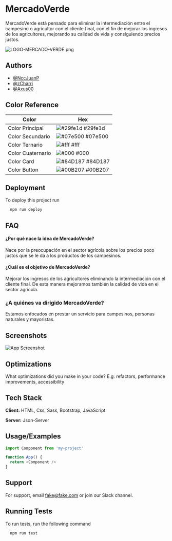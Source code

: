 
# MercadoVerde

MercadoVerde está pensado para eliminar la intermediación entre el campesino o agricultor con el cliente final, con el fin de mejorar los ingresos de los agricultores, mejorando su calidad de vida y consiguiendo precios justos.


![LOGO-MERCADO-VERDE.png](https://i.postimg.cc/GtjkBf2r/LOGO-MERCADO-VERDE.png)


## Authors

- [@NccJuanP](https://github.com/NccJuanP)
- [@zCharri](https://github.com/zCharri)
- [@Axus00](https://github.com/Axus00)

## Color Reference

| Color             | Hex                                                                |
| ----------------- | ------------------------------------------------------------------ |
| Color Principal | ![#29fe1d](https://via.placeholder.com/10/0a192f?text=+) #29fe1d |
| Color Secundario | ![#07e500](https://via.placeholder.com/10/f8f8f8?text=+) #07e500 |
| Color Ternario | ![#fff](https://via.placeholder.com/10/00b48a?text=+) #fff |
| Color Cuaternario | ![#000](https://via.placeholder.com/10/00b48a?text=+) #000 |
| Color Card | ![#84D187](https://via.placeholder.com/10/00b48a?text=+) #84D187 |
| Color Button | ![#00B207](https://via.placeholder.com/10/00b48a?text=+) #00B207 |


## Deployment

To deploy this project run

```bash
  npm run deploy
```


## FAQ

#### ¿Por qué nace la idea de MercadoVerde?

Nace por la preocupación en el sector agrícola sobre los precios poco justos que se le da a los productos de los campesinos.

#### ¿Cuál es el objetivo de MercadoVerde?

Mejorar los ingresos de los agricultores eliminando la intermediación con el cliente final. De esta manera mejoramos también la calidad de vida en el sector agrícola.

### ¿A quiénes va dirigido MercadoVerde?

Estamos enfocados en prestar un servicio para campesinos, personas naturales y mayoristas.


## Screenshots

![App Screenshot](https://via.placeholder.com/468x300?text=App+Screenshot+Here)


## Optimizations

What optimizations did you make in your code? E.g. refactors, performance improvements, accessibility


## Tech Stack

**Client:** HTML, Css, Sass, Bootstrap, JavaScript

**Server:** Json-Server


## Usage/Examples

```javascript
import Component from 'my-project'

function App() {
  return <Component />
}
```


## Support

For support, email fake@fake.com or join our Slack channel.


## Running Tests

To run tests, run the following command

```bash
  npm run test
```

